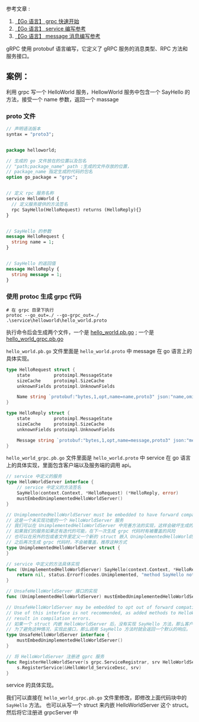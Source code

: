 参考文章 :
1. <a href="https://grpc.io/docs/languages/go/quickstart/" target="_blank">【Go 语言】 grpc 快速开始</a>
2. <a href="https://grpc.io/docs/languages/go/basics/#defining-the-service" target="_blank">【Go 语言】 service 编写参考</a>
3. <a href="https://protobuf.dev/getting-started/gotutorial/" target="_blank">【Go 语言】 message 消息编写参考</a>

gRPC 使用 protobuf 语言编写，它定义了 gRPC 服务的消息类型、RPC 方法和服务接口。


## 案例：

利用 grpc 写一个 HelloWorld 服务，HellowWorld 服务中包含一个 SayHello 的方法，接受一个 name 参数，返回一个 massage

### proto 文件

```protobuf
// 声明语法版本
syntax = "proto3";


package helloworld;

// 生成的 go 文件放在的位置以及包名
// "path;package_name" path :生成的文件存放的位置，
// package_name 指定生成的代码的包名
option go_package = "grpc";


// 定义 rpc 服务名称
service HelloWorld {
  // 定义服务提供的方法签名
  rpc SayHello(HelloRequest) returns (HelloReply){}
}


// SayHello 的参数
message HelloRequest {
  string name = 1;
}


// SayHello 的返回值
message HelloReply {
  string message = 1;
}
```

### 使用 protoc 生成 grpc 代码

```shell
# 在 grpc 目录下执行
protoc --go_out=./ --go-grpc_out=./ .\service\helloworld\hello_world.proto
```

执行命令后会生成两个文件，一个是  <a href="./service/helloworld/hello_world.pb.go">hello_world.pb.go</a> ; 一个是 <a href="./service/helloworld/hello_world_grpc.pb.go">hello_world_grpc.pb.go</a>


`hello_world.pb.go` 文件里面是 `hello_world.proto` 中 message 在 go 语言上的具体实现。

```go
type HelloRequest struct {
	state         protoimpl.MessageState
	sizeCache     protoimpl.SizeCache
	unknownFields protoimpl.UnknownFields

	Name string `protobuf:"bytes,1,opt,name=name,proto3" json:"name,omitempty"`
}

type HelloReply struct {
	state         protoimpl.MessageState
	sizeCache     protoimpl.SizeCache
	unknownFields protoimpl.UnknownFields

	Message string `protobuf:"bytes,1,opt,name=message,proto3" json:"message,omitempty"`
}
```

`hello_world_grpc.pb.go` 文件里面是 `hello_world.proto` 中 service 在 go 语言上的具体实现，里面包含客户端以及服务端的调用 api。

```go
// service 中定义的服务
type HelloWorldServer interface {
	// service 中定义的方法签名
	SayHello(context.Context, *HelloRequest) (*HelloReply, error)
	mustEmbedUnimplementedHelloWorldServer()
}

// UnimplementedHelloWorldServer must be embedded to have forward compatible implementations.
// 这是一个未实现功能的一个 HelloWorldServer 服务
// 我们可以在 UnimplementedHelloWorldServer 中完善方法的实现，这样会破坏生成的文件
// 如果我们的服务如果还有迭代的可能，在下一次生成 grpc 代码时有被覆盖的风险
// 也可以在另外的包或者文件里定义一个新的 struct 嵌入 UnimplementedHelloWorldServer 将具体实现移交给子结构体，不破坏生成的文件，
// 之后再次生成 grpc 代码时，不会被覆盖，推荐这种方式 
type UnimplementedHelloWorldServer struct {
}

// service 中定义的方法具体实现
func (UnimplementedHelloWorldServer) SayHello(context.Context, *HelloRequest) (*HelloReply, error) {
	return nil, status.Errorf(codes.Unimplemented, "method SayHello not implemented")
}

// UnsafeHelloWorldServer 接口的实现
func (UnimplementedHelloWorldServer) mustEmbedUnimplementedHelloWorldServer() {}

// UnsafeHelloWorldServer may be embedded to opt out of forward compatibility for this service.
// Use of this interface is not recommended, as added methods to HelloWorldServer will
// result in compilation errors.
// 如果一个 struct 内嵌 HelloWorldServer 后，没有实现 SayHello 方法，那么客户端调用SayGoodbye方法时就会返回 “Unimplemented” 错误。
// 为了避免这种情况，实现此接口，那么调用 SayHello 方法时就会返回一个默认的响应。
type UnsafeHelloWorldServer interface {
	mustEmbedUnimplementedHelloWorldServer()
}

// 将 HelloWorldServer 注册进 gprc 服务
func RegisterHelloWorldServer(s grpc.ServiceRegistrar, srv HelloWorldServer) {
	s.RegisterService(&HelloWorld_ServiceDesc, srv)
}
```



service 的具体实现。

我们可以直接在 `hello_world_grpc.pb.go` 文件里修改，即修改上面代码块中的 `SayHello` 方法。
也可以从写一个 struct 来内嵌 HelloWorldServer 这个 struct。然后将它注册进 grpcServer 中
